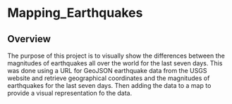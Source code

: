 # Mapping_Earthquakes

## Overview
The purpose of this project is to visually show the differences between the magnitudes of earthquakes all over the world for the last seven days. This was done using a URL for GeoJSON earthquake data from the USGS website and retrieve geographical coordinates and the magnitudes of earthquakes for the last seven days. Then adding the data to a map to provide a visual representation fo the data.
